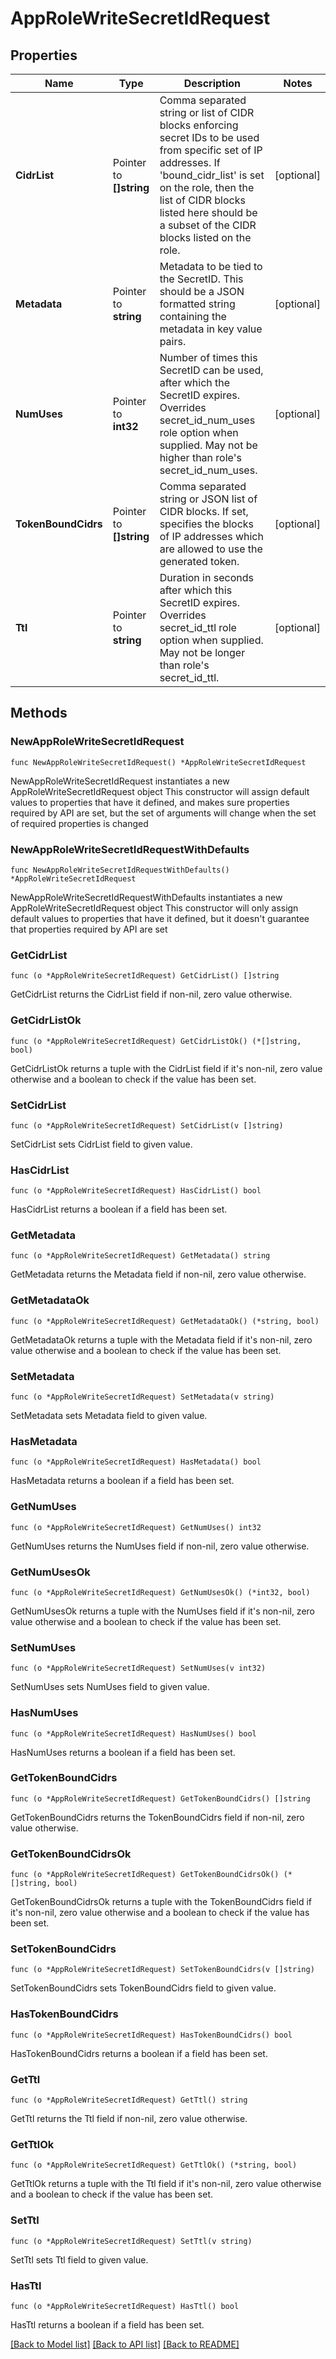 # AppRoleWriteSecretIdRequest


## Properties

Name | Type | Description | Notes
------------ | ------------- | ------------- | -------------
**CidrList** | Pointer to **[]string** | Comma separated string or list of CIDR blocks enforcing secret IDs to be used from specific set of IP addresses. If &#x27;bound_cidr_list&#x27; is set on the role, then the list of CIDR blocks listed here should be a subset of the CIDR blocks listed on the role. | [optional] 
**Metadata** | Pointer to **string** | Metadata to be tied to the SecretID. This should be a JSON formatted string containing the metadata in key value pairs. | [optional] 
**NumUses** | Pointer to **int32** | Number of times this SecretID can be used, after which the SecretID expires. Overrides secret_id_num_uses role option when supplied. May not be higher than role&#x27;s secret_id_num_uses. | [optional] 
**TokenBoundCidrs** | Pointer to **[]string** | Comma separated string or JSON list of CIDR blocks. If set, specifies the blocks of IP addresses which are allowed to use the generated token. | [optional] 
**Ttl** | Pointer to **string** | Duration in seconds after which this SecretID expires. Overrides secret_id_ttl role option when supplied. May not be longer than role&#x27;s secret_id_ttl. | [optional] 



## Methods


### NewAppRoleWriteSecretIdRequest

`func NewAppRoleWriteSecretIdRequest() *AppRoleWriteSecretIdRequest`

NewAppRoleWriteSecretIdRequest instantiates a new AppRoleWriteSecretIdRequest object
This constructor will assign default values to properties that have it defined,
and makes sure properties required by API are set, but the set of arguments
will change when the set of required properties is changed

### NewAppRoleWriteSecretIdRequestWithDefaults

`func NewAppRoleWriteSecretIdRequestWithDefaults() *AppRoleWriteSecretIdRequest`

NewAppRoleWriteSecretIdRequestWithDefaults instantiates a new AppRoleWriteSecretIdRequest object
This constructor will only assign default values to properties that have it defined,
but it doesn't guarantee that properties required by API are set


### GetCidrList

`func (o *AppRoleWriteSecretIdRequest) GetCidrList() []string`

GetCidrList returns the CidrList field if non-nil, zero value otherwise.

### GetCidrListOk

`func (o *AppRoleWriteSecretIdRequest) GetCidrListOk() (*[]string, bool)`

GetCidrListOk returns a tuple with the CidrList field if it's non-nil, zero value otherwise
and a boolean to check if the value has been set.

### SetCidrList

`func (o *AppRoleWriteSecretIdRequest) SetCidrList(v []string)`

SetCidrList sets CidrList field to given value.


### HasCidrList

`func (o *AppRoleWriteSecretIdRequest) HasCidrList() bool`

HasCidrList returns a boolean if a field has been set.




### GetMetadata

`func (o *AppRoleWriteSecretIdRequest) GetMetadata() string`

GetMetadata returns the Metadata field if non-nil, zero value otherwise.

### GetMetadataOk

`func (o *AppRoleWriteSecretIdRequest) GetMetadataOk() (*string, bool)`

GetMetadataOk returns a tuple with the Metadata field if it's non-nil, zero value otherwise
and a boolean to check if the value has been set.

### SetMetadata

`func (o *AppRoleWriteSecretIdRequest) SetMetadata(v string)`

SetMetadata sets Metadata field to given value.


### HasMetadata

`func (o *AppRoleWriteSecretIdRequest) HasMetadata() bool`

HasMetadata returns a boolean if a field has been set.




### GetNumUses

`func (o *AppRoleWriteSecretIdRequest) GetNumUses() int32`

GetNumUses returns the NumUses field if non-nil, zero value otherwise.

### GetNumUsesOk

`func (o *AppRoleWriteSecretIdRequest) GetNumUsesOk() (*int32, bool)`

GetNumUsesOk returns a tuple with the NumUses field if it's non-nil, zero value otherwise
and a boolean to check if the value has been set.

### SetNumUses

`func (o *AppRoleWriteSecretIdRequest) SetNumUses(v int32)`

SetNumUses sets NumUses field to given value.


### HasNumUses

`func (o *AppRoleWriteSecretIdRequest) HasNumUses() bool`

HasNumUses returns a boolean if a field has been set.




### GetTokenBoundCidrs

`func (o *AppRoleWriteSecretIdRequest) GetTokenBoundCidrs() []string`

GetTokenBoundCidrs returns the TokenBoundCidrs field if non-nil, zero value otherwise.

### GetTokenBoundCidrsOk

`func (o *AppRoleWriteSecretIdRequest) GetTokenBoundCidrsOk() (*[]string, bool)`

GetTokenBoundCidrsOk returns a tuple with the TokenBoundCidrs field if it's non-nil, zero value otherwise
and a boolean to check if the value has been set.

### SetTokenBoundCidrs

`func (o *AppRoleWriteSecretIdRequest) SetTokenBoundCidrs(v []string)`

SetTokenBoundCidrs sets TokenBoundCidrs field to given value.


### HasTokenBoundCidrs

`func (o *AppRoleWriteSecretIdRequest) HasTokenBoundCidrs() bool`

HasTokenBoundCidrs returns a boolean if a field has been set.




### GetTtl

`func (o *AppRoleWriteSecretIdRequest) GetTtl() string`

GetTtl returns the Ttl field if non-nil, zero value otherwise.

### GetTtlOk

`func (o *AppRoleWriteSecretIdRequest) GetTtlOk() (*string, bool)`

GetTtlOk returns a tuple with the Ttl field if it's non-nil, zero value otherwise
and a boolean to check if the value has been set.

### SetTtl

`func (o *AppRoleWriteSecretIdRequest) SetTtl(v string)`

SetTtl sets Ttl field to given value.


### HasTtl

`func (o *AppRoleWriteSecretIdRequest) HasTtl() bool`

HasTtl returns a boolean if a field has been set.









[[Back to Model list]](../README.md#documentation-for-models) [[Back to API list]](../README.md#documentation-for-api-endpoints) [[Back to README]](../README.md)


